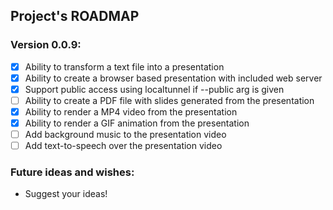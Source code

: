 ## Project's ROADMAP

### Version 0.0.9:
- [x] Ability to transform a text file into a presentation
- [x] Ability to create a browser based presentation with included web server
- [x] Support public access using localtunnel if --public arg is given
- [ ] Ability to create a PDF file with slides generated from the presentation
- [x] Ability to render a MP4 video from the presentation 
- [x] Ability to render a GIF animation from the presentation 
- [ ] Add background music to the presentation video
- [ ] Add text-to-speech over the presentation video

### Future ideas and wishes:
- Suggest your ideas!